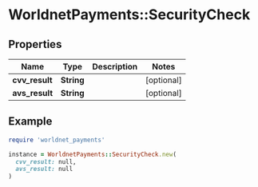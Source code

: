 # WorldnetPayments::SecurityCheck

## Properties

| Name | Type | Description | Notes |
| ---- | ---- | ----------- | ----- |
| **cvv_result** | **String** |  | [optional] |
| **avs_result** | **String** |  | [optional] |

## Example

```ruby
require 'worldnet_payments'

instance = WorldnetPayments::SecurityCheck.new(
  cvv_result: null,
  avs_result: null
)
```

